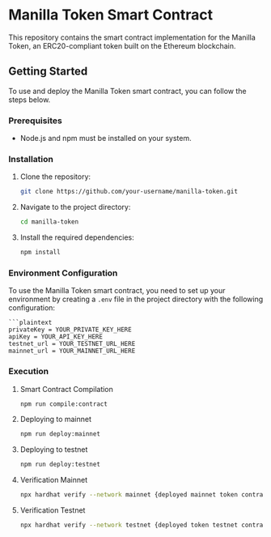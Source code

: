 # Manilla Token Smart Contract

This repository contains the smart contract implementation for the Manilla Token, an ERC20-compliant token built on the Ethereum blockchain.

## Getting Started

To use and deploy the Manilla Token smart contract, you can follow the steps below.

### Prerequisites

- Node.js and npm must be installed on your system.

### Installation

1. Clone the repository:

   ```bash
   git clone https://github.com/your-username/manilla-token.git


2. Navigate to the project directory:
   ```bash
   cd manilla-token

3. Install the required dependencies:
    ```bash
    npm install

### Environment Configuration
   To use the Manilla Token smart contract, you need to set up your environment by creating a `.env` file in the project directory with the following configuration:

    ```plaintext
    privateKey = YOUR_PRIVATE_KEY_HERE
    apiKey = YOUR_API_KEY_HERE
    testnet_url = YOUR_TESTNET_URL_HERE
    mainnet_url = YOUR_MAINNET_URL_HERE

### Execution
1. Smart Contract Compilation
    ```bash
    npm run compile:contract

2. Deploying to mainnet
    ```bash
    npm run deploy:mainnet

3. Deploying to testnet
    ```bash
    npm run deploy:testnet

4. Verification Mainnet
    ```bash
    npx hardhat verify --network mainnet {deployed mainnet token contract address} "Manilla Finance" "MNLA" "1000000000000000000000000000" {admin account}

5. Verification Testnet
    ```bash
    npx hardhat verify --network testnet {deployed token testnet contract address} "Manilla Finance" "MNLA" "1000000000000000000000000000" {admin account}


   






